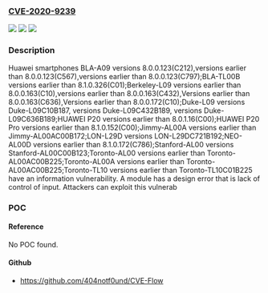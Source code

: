 ### [CVE-2020-9239](https://cve.mitre.org/cgi-bin/cvename.cgi?name=CVE-2020-9239)
![](https://img.shields.io/static/v1?label=Product&message=BLA-A09%3BBLA-TL00B%3BBerkeley-L09%3BDuke-L09%3BHUAWEI%20P20%3BHUAWEI%20P20%20Pro%3BJimmy-AL00A%3BLON-L29D%3BNEO-AL00D%3BStanford-AL00%3BToronto-AL00%3BToronto-AL00A%3BToronto-TL10&color=blue)
![](https://img.shields.io/static/v1?label=Version&message=n%2Fa&color=blue)
![](https://img.shields.io/static/v1?label=Vulnerability&message=Information%20Leak&color=brighgreen)

### Description

Huawei smartphones BLA-A09 versions 8.0.0.123(C212),versions earlier than 8.0.0.123(C567),versions earlier than 8.0.0.123(C797);BLA-TL00B versions earlier than 8.1.0.326(C01);Berkeley-L09 versions earlier than 8.0.0.163(C10),versions earlier than 8.0.0.163(C432),Versions earlier than 8.0.0.163(C636),Versions earlier than 8.0.0.172(C10);Duke-L09 versions Duke-L09C10B187, versions Duke-L09C432B189, versions Duke-L09C636B189;HUAWEI P20 versions earlier than 8.0.1.16(C00);HUAWEI P20 Pro versions earlier than 8.1.0.152(C00);Jimmy-AL00A versions earlier than Jimmy-AL00AC00B172;LON-L29D versions LON-L29DC721B192;NEO-AL00D versions earlier than 8.1.0.172(C786);Stanford-AL00 versions Stanford-AL00C00B123;Toronto-AL00 versions earlier than Toronto-AL00AC00B225;Toronto-AL00A versions earlier than Toronto-AL00AC00B225;Toronto-TL10 versions earlier than Toronto-TL10C01B225 have an information vulnerability. A module has a design error that is lack of control of input. Attackers can exploit this vulnerab

### POC

#### Reference
No POC found.

#### Github
- https://github.com/404notf0und/CVE-Flow

